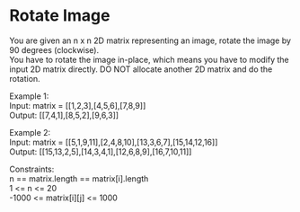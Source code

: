 # Rotate Image
You are given an n x n 2D matrix representing an image, rotate the image by 90 degrees (clockwise).  
You have to rotate the image in-place, which means you have to modify the input 2D matrix directly. DO NOT allocate another 2D matrix and do the rotation.  

Example 1:  
Input: matrix = [[1,2,3],[4,5,6],[7,8,9]]  
Output: [[7,4,1],[8,5,2],[9,6,3]]  

Example 2:  
Input: matrix = [[5,1,9,11],[2,4,8,10],[13,3,6,7],[15,14,12,16]]  
Output: [[15,13,2,5],[14,3,4,1],[12,6,8,9],[16,7,10,11]]  

Constraints:  
n == matrix.length == matrix[i].length  
1 <= n <= 20  
-1000 <= matrix[i][j] <= 1000  
